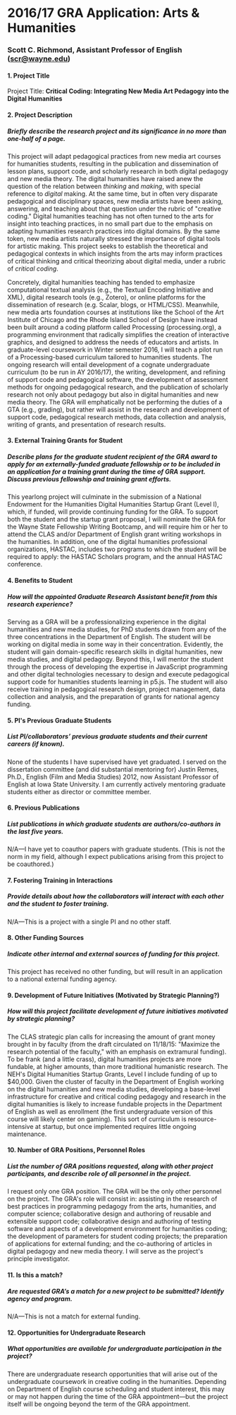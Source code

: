 # 2016/17 GRA Application: Arts & Humanities
### Scott C. Richmond, Assistant Professor of English (scr@wayne.edu)

#### 1. Project Title
Project Title: **Critical Coding: Integrating New Media Art Pedagogy into the Digital Humanities**

#### 2. Project Description
##### Briefly describe the research project and its significance in no more than one-half of a page.
This project will adapt pedagogical practices from new media art courses for humanities students, resulting in the publication and dissemination of lesson plans, support code, and scholarly research in both digital pedagogy and new media theory. The digital humanities have raised anew the question of the relation between *thinking* and *making*, with special reference to *digital* making. At the same time, but in often very disparate pedagogical and disciplinary spaces, new media artists have been asking, answering, and teaching about that question under the rubric of "creative coding." Digital humanities teaching has not often turned to the arts for insight into teaching practices, in no small part due to the emphasis on adapting humanities research practices into digital domains. By the same token, new media artists naturally stressed the importance of digital tools for artistic making. This project seeks to establish the theoretical and pedagogical contexts in which insights from the arts may inform practices of critical thinking and critical theorizing about digital media, under a rubric of *critical coding*.

Concretely, digital humanities teaching has tended to emphasize computational textual analysis (e.g., the Textual Encoding Initiative and XML), digital research tools (e.g., Zotero), or online platforms for the dissemination of research (e.g. Scalar, blogs, or HTML/CSS). Meanwhile, new media arts foundation courses at institutions like the School of the Art Institute of Chicago and the Rhode Island School of Design have instead been built around a coding platform called Processing (processing.org), a programming environment that radically simplifies the creation of interactive graphics, and designed to address the needs of educators and artists. In graduate-level coursework in Winter semester 2016, I will teach a pilot run of a Processing-based curriculum tailored to humanities students. The ongoing research will entail development of a cognate undergraduate curriculum (to be run in AY 2016/17), the writing, development, and refining of support code and pedagogical software, the development of assessment methods for ongoing pedagogical research, and the publication of scholarly research not only about pedagogy but also in digital humanities and new media theory. The GRA will emphatically not be performing the duties of a GTA (e.g., grading), but rather will assist in the research and development of support code, pedagogical research methods, data collection and analysis, writing of grants, and presentation of research results.

#### 3. External Training Grants for Student
#####  Describe plans for the graduate student recipient of the GRA award to apply for an externally-funded graduate fellowship or to be included in an application for a training grant during the time of GRA support. Discuss previous fellowship and training grant efforts.
This yearlong project will culminate in the submission of a National Endowment for the Humanities Digital Humanities Startup Grant (Level I), which, if funded, will provide continuing funding for the GRA. To support both the student and the startup grant proposal, I will nominate the GRA for the Wayne State Fellowship Writing Bootcamp, and will require him or her to attend the CLAS and/or Department of English grant writing workshops in the humanities. In addition, one of the digital humanities professional organizations, HASTAC, includes two programs to which the student will be required to apply: the HASTAC Scholars program, and the annual HASTAC conference.

#### 4. Benefits to Student
##### How will the appointed Graduate Research Assistant benefit from this research experience?
Serving as a GRA will be a professionalizing experience in the digital humanities and new media studies, for PhD students drawn from any of the three concentrations in the Department of English.  The student will be working on digital media in some way in their concentration. Evidently, the student will gain domain-specific research skills in digital humanities, new media studies, and digital pedagogy. Beyond this, I will mentor the student through the process of developing the expertise in JavaScript programming and other digital technologies necessary to design and execute pedagogical support code for humanities students learning in p5.js. The student will also receive training in pedagogical research design, project management, data collection and analysis, and the preparation of grants for national agency funding.

#### 5. PI's Previous Graduate Students
##### List PI/collaborators’ previous graduate students and their current careers (if known).
None of the students I have supervised have yet graduated. I served on the dissertation committee (and did substantial mentoring for) Justin Remes, Ph.D., English (Film and Media Studies) 2012, now Assistant Professor of English at Iowa State University. I am currently actively mentoring graduate students either as director or committee member.

#### 6. Previous Publications
##### List publications in which graduate students are authors/co-authors in the last five years.
N/A—I have yet to coauthor papers with graduate students. (This is not the norm in my field, although I expect publications arising from this project to be coauthored.)

#### 7. Fostering Training in Interactions
##### Provide details about how the collaborators will interact with each other and the student to foster training.
N/A—This is a project with a single PI and no other staff.

#### 8. Other Funding Sources
##### Indicate other internal and external sources of funding for this project.
This project has received no other funding, but will result in an application to a national external funding agency.

#### 9. Development of Future Initiatives (Motivated by Strategic Planning?)
##### How will this project facilitate development of future initiatives motivated by strategic planning?
The CLAS strategic plan calls for increasing the amount of grant money brought in by faculty (from the draft circulated on 11/18/15: "Maximize the research potential of the faculty," with an emphasis on extramural funding). To be frank (and a little crass), digital humanities projects are more fundable, at higher amounts, than more traditional humanistic research. The NEH's Digital Humanities Startup Grants, Level I include funding of up to $40,000. Given the cluster of faculty in the Department of English working on the digital humanities and new media studies, developing a base-level infrastructure for creative and critical coding pedagogy and research in the digital humanities is likely to increase fundable projects in the Department of English as well as enrollment (the first undergraduate version of this course will likely center on gaming). This sort of curriculum is resource-intensive at startup, but once implemented requires little ongoing maintenance.

#### 10. Number of GRA Positions, Personnel Roles
##### List the number of GRA positions requested, along with other project participants, and describe role of all personnel in the project.
I request only one GRA position. The GRA will be the only other personnel on the project. The GRA's role will consist in: assisting in the research of best practices in programming pedagogy from the arts, humanities, and computer science; collaborative design and authoring of reusable and extensible support code; collaborative design and authoring of testing software and aspects of a development environment for humanities coding; the development of parameters for student coding projects; the preparation of applications for external funding; and the co-authoring of articles in digital pedagogy and new media theory. I will serve as the project's principle investigator.

#### 11. Is this a match?
##### Are requested GRA’s a match for a new project to be submitted? Identify agency and program.
N/A—This is not a match for external funding.

#### 12. Opportunities for Undergraduate Research
##### What opportunities are available for undergraduate participation in the project?
There are undergraduate research opportunities that will arise out of the undergraduate coursework in creative coding in the humanities. Depending on Department of English course scheduling and student interest, this may or may not happen during the time of the GRA appointment—but the project itself will be ongoing beyond the term of the GRA appointment.
